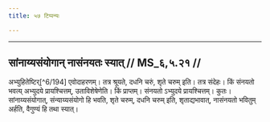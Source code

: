 ```yaml
---
title: ५७ टिप्पन्यः

---
```


[^6/191]: E2: nirvāpe 'rdho

[^6/192]: E1,6; E2: itaradevatākaḥ prākṛta itaradevatāko vā

[^6/193]: E2: 5,310; E6: 2,177

____________________________________________


## सांनाय्यसंयोगान् नासंनयतः स्यात् // MS_६,५.२१ //

अभ्युहितेष्टिर्[^6/194] एवोदाहरणम्। तत्र श्रूयते, दधनि चरुं, शृते चरुम् इति। तत्र संदेहः। किं संनयतो भवत्य् अभ्युदये प्रायश्चित्तम्, उताविशेषेणेति। किं प्राप्तम्। संनयतो ऽभ्युदये प्रायश्चित्तम्। कुतः। सांनाय्यसंयोगात्, संन्याय्यसंयोगो हि भवति, शृते चरुम्, दधनि चरुम् इति, शृताद्यभावात्, नासंनयतो भवितुम् अर्हति, वैगुण्यं हि तथा स्यात्।
